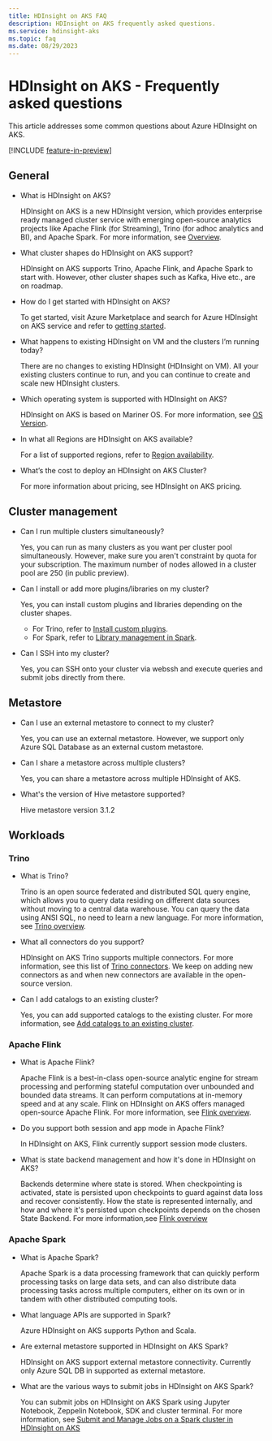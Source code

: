 ```yaml
---
title: HDInsight on AKS FAQ
description: HDInsight on AKS frequently asked questions.
ms.service: hdinsight-aks
ms.topic: faq
ms.date: 08/29/2023
---
```


# HDInsight on AKS - Frequently asked questions

This article addresses some common questions about Azure HDInsight on AKS.

[!INCLUDE [feature-in-preview](includes/feature-in-preview.md)]

## General

* What is HDInsight on AKS?

   HDInsight on AKS is a new HDInsight version, which provides enterprise ready managed cluster service with emerging open-source analytics projects like Apache Flink (for Streaming), Trino (for adhoc analytics and BI), and Apache Spark. For more information, see [Overview](./overview.md).

* What cluster shapes do HDInsight on AKS support?

   HDInsight on AKS supports Trino, Apache Flink, and Apache Spark to start with. However, other cluster shapes such as Kafka, Hive etc., are on roadmap. 
 
* How do I get started with HDInsight on AKS?

   To get started, visit Azure Marketplace and search for Azure HDInsight on AKS service and refer to [getting started](./quickstart-create-cluster.md).

* What happens to existing HDInsight on VM and the clusters I’m running today?

   There are no changes to existing HDInsight (HDInsight on VM). All your existing clusters continue to run, and you can continue to create and scale new HDInsight clusters.

* Which operating system is supported with HDInsight on AKS?

   HDInsight on AKS is based on Mariner OS. For more information, see [OS Version](./release-notes/hdinsight-aks-release-notes.md#operating-system-version).

* In what all Regions are HDInsight on AKS available?

   For a list of supported regions, refer to [Region availability](./overview.md#region-availability-public-preview).

* What’s the cost to deploy an HDInsight on AKS Cluster?

   For more information about pricing, see HDInsight on AKS pricing.

## Cluster management

* Can I run multiple clusters simultaneously?

   Yes, you can run as many clusters as you want per cluster pool simultaneously. However, make sure you aren't constraint by quota for your subscription. The maximum number of nodes allowed in a cluster pool are 250 (in public preview).

* Can I install or add more plugins/libraries on my cluster?

   Yes, you can install custom plugins and libraries depending on the cluster shapes.
   * For Trino, refer to [Install custom plugins](./trino/trino-custom-plugins.md). 
   * For Spark, refer to [Library management in Spark](./spark/library-management.md).
     
* Can I SSH into my cluster?

   Yes, you can SSH onto your cluster via webssh and execute queries and submit jobs directly from there.

## Metastore

* Can I use an external metastore to connect to my cluster?

   Yes, you can use an external metastore. However, we support only Azure SQL Database as an external custom metastore.

* Can I share a metastore across multiple clusters?

   Yes, you can share a metastore across multiple HDInsight of AKS. 

* What's the version of Hive metastore supported?

   Hive metastore version 3.1.2

## Workloads

### Trino

* What is Trino?

   Trino is an open source federated and distributed SQL query engine, which allows you to query data residing on different data sources without moving to a central data warehouse.
    You can query the data using ANSI SQL, no need to learn a new language. For more information, see [Trino overview](./trino/trino-overview.md).

* What all connectors do you support?

   HDInsight on AKS Trino supports multiple connectors.  For more information, see this list of [Trino connectors](./trino/trino-connectors.md).
    We keep on adding new connectors as and when new connectors are available in the open-source version.

* Can I add catalogs to an existing cluster?

   Yes, you can add supported catalogs to the existing cluster. For more information, see [Add catalogs to an existing cluster](./trino/trino-add-catalogs.md).
 
### Apache Flink

* What is Apache Flink?

   Apache Flink is a best-in-class open-source analytic engine for stream processing and performing stateful computation over unbounded and bounded data streams. It can perform computations at in-memory speed and at any scale.
    Flink on HDInsight on AKS offers managed open-source Apache Flink. For more information, see [Flink overview](./flink/flink-overview.md).

* Do you support both session and app mode in Apache Flink?

   In HDInsight on AKS, Flink currently support session mode clusters.  

* What is state backend management and how it's done in HDInsight on AKS? 

   Backends determine where state is stored. When checkpointing is activated, state is persisted upon checkpoints to guard against data loss and recover consistently. How the state is represented internally, and how and where it's persisted upon checkpoints depends on the chosen State Backend. For more information,see [Flink overview](./flink/flink-overview.md)

### Apache Spark 

* What is Apache Spark? 

   Apache Spark is a data processing framework that can quickly perform processing tasks on large data sets, and can also distribute data processing tasks across multiple computers, either on its own or in tandem with other distributed computing tools.   

* What language APIs are supported in Spark? 

   Azure HDInsight on AKS supports Python and Scala. 

* Are external metastore supported in HDInsight on AKS Spark? 

   HDInsight on AKS support external metastore connectivity. Currently only Azure SQL DB in supported as external metastore. 

* What are the various ways to submit jobs in HDInsight on AKS Spark? 

   You can submit jobs on HDInsight on AKS Spark using Jupyter Notebook, Zeppelin Notebook, SDK and cluster terminal. For more information, see [Submit and Manage Jobs on a Spark cluster in HDInsight on AKS](./spark/submit-manage-jobs.md)
